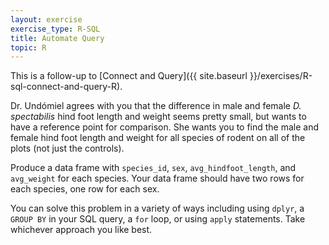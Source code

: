 ```yaml
---
layout: exercise
exercise_type: R-SQL
title: Automate Query
topic: R
---
```


This is a follow-up to [Connect and Query]({{ site.baseurl }}/exercises/R-sql-connect-and-query-R).

Dr. Undómiel agrees with you that the difference in male and female
*D. spectabilis* hind foot length and weight seems pretty small, but wants to
have a reference point for comparison. She wants you to find the male and female
hind foot length and weight for all species of rodent on all of the plots (not
just the controls).

Produce a data frame with `species_id`, `sex`, `avg_hindfoot_length`, and
`avg_weight` for each species.  Your data frame should have two rows for each
species, one row for each sex.

You can solve this problem in a variety of ways including using `dplyr`, a
`GROUP BY` in your SQL query, a `for` loop, or using `apply` statements. Take
whichever approach you like best.
